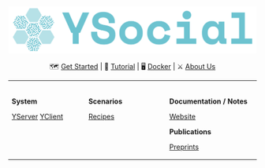 ![img_1.png](Ysocial.png)

<div align="center">

🗺️ [Get Started](#) | 📔 [Tutorial](#) | 🖥️ [Docker](#) | ⚔️ [About Us](#)

 
<table><tbody><tr><td valign="top">
<img width="250" height="1" />
    
**System**

[YServer](#)
[YClient](#)
    
</td><td valign="top">
<img width="250" height="1" />
    
**Scenarios**

[Recipes](#)
    
</td><td valign="top">
<img width="250" height="1" />
    
**Documentation / Notes**
    
[Website](#)
    
**Publications**

[Preprints](#)
    
</td></tr></tbody></table>
  
  </div>
